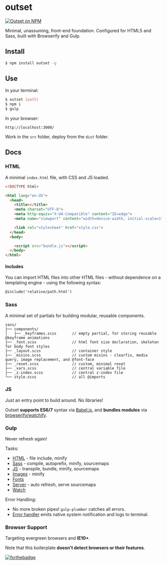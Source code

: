 # outset

[![Outset on NPM](https://img.shields.io/npm/v/outset.svg)](https://www.npmjs.com/package/outset)

Minimal, unassuming, front-end foundation. Configured for HTML5 and Sass, built with Browserify and Gulp.

## Install

```bash
$ npm install outset -g
```

## Use

In your terminal:

```bash
$ outset [path]
$ npm i
$ gulp
```

In your browser:

```
http://localhost:3000/
```

Work in the `src` folder, deploy from the `dist` folder.

## Docs

### HTML

A minimal `index.html` file, with CSS and JS loaded.

```html
<!DOCTYPE html>

<html lang="en-US">
  <head>
    <title></title>
    <meta charset="UTF-8">
    <meta http-equiv="X-UA-Compatible" content="IE=edge">
    <meta name="viewport" content="width=device-width, initial-scale=1">

    <link rel="stylesheet" href="style.css">
  </head>
  <body>

    <script src="bundle.js"></script>
  </body>
</html>
```

#### Includes

You can import HTML files into other HTML files - without dependence on a templating engine - using the following syntax:

```html
@include('relative/path.html')
```

### Sass

A minimal set of partials for building modular, reusable components.

```
sass/
├── components/
│   ├── _keyframes.scss       // empty partial, for storing reusable @keyframe animations
├── _font.scss                // html font size declaration, skeleton for body font styles
├── _layout.scss              // container style
├── _mixins.scss              // custom mixins - clearfix, media query, image replacement, and @font-face
├── _reset.scss               // custom, minimal reset
├── _vars.scss                // central variable file
├── _z-index.scss             // central z-index file
└── style.scss                // all @imports
```

### JS

Just an entry point to build around. No libraries!

Outset **supports ES6/7** syntax via [Babel.js](https://babeljs.io/), and **bundles modules** via [browserify/watchify](https://github.com/substack/node-browserify).

### Gulp

Never refresh again!

Tasks:

* [HTML](https://github.com/callmecavs/outset/blob/master/lib/gulpfile.babel.js#L35-L44) - file include, minify
* [Sass](https://github.com/callmecavs/outset/blob/master/lib/gulpfile.babel.js#L46-L58) - compile, autoprefix, minify, sourcemaps
* [JS](https://github.com/callmecavs/outset/blob/master/lib/gulpfile.babel.js#L60-L89) - transpile, bundle, minify, sourcemaps
* [Images](https://github.com/callmecavs/outset/blob/master/lib/gulpfile.babel.js#L91-L100) - minify
* [Fonts](https://github.com/callmecavs/outset/blob/master/lib/gulpfile.babel.js#L102-L107)
* [Server](https://github.com/callmecavs/outset/blob/master/lib/gulpfile.babel.js#L109-L133) - auto refresh, serve sourcemaps
* [Watch](https://github.com/callmecavs/outset/blob/master/lib/gulpfile.babel.js#L135-L141)

Error Handling:

* No more broken pipes! `gulp-plumber` catches all errors.
* [Error handler](https://github.com/callmecavs/outset/blob/master/lib/gulpfile.babel.js#L23-L33) emits native system notification and logs to terminal.

### Browser Support

Targeting evergreen browsers and **IE10+**.

Note that this boilerplate **doesn't detect browsers or their features**.

[![forthebadge](http://forthebadge.com/images/badges/built-with-love.svg)](http://forthebadge.com)
